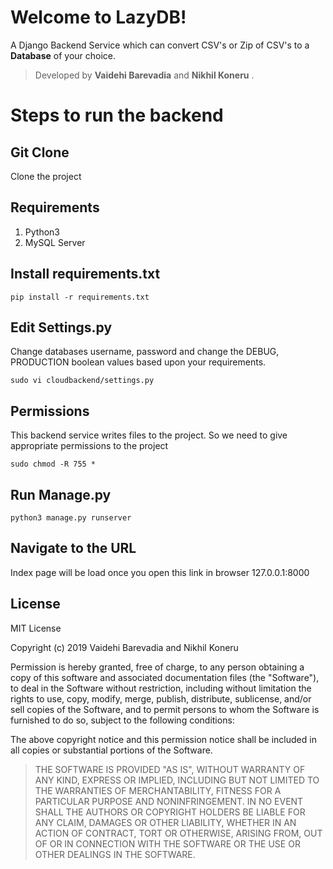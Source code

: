 # Welcome to LazyDB!

A Django Backend Service which can convert CSV's or Zip of CSV's to a **Database** of your choice.

>  Developed by **Vaidehi Barevadia** and **Nikhil Koneru** .


# Steps to run the backend 

## Git Clone

Clone the project 

## Requirements
1) Python3
2) MySQL Server

## Install requirements.txt
```
pip install -r requirements.txt
```

## Edit Settings.py
Change databases username, password and change the DEBUG, PRODUCTION boolean values based upon your requirements.
```
sudo vi cloudbackend/settings.py
```
## Permissions 
This backend service writes files to the project. So we need to give appropriate permissions to the project
```
sudo chmod -R 755 *
```

## Run Manage.py
```
python3 manage.py runserver
```

## Navigate to the URL

Index page will be load once you open this link in browser 127.0.0.1:8000 


## License

MIT License

Copyright (c) 2019 Vaidehi Barevadia and Nikhil Koneru

Permission is hereby granted, free of charge, to any person obtaining a copy
of this software and associated documentation files (the "Software"), to deal
in the Software without restriction, including without limitation the rights
to use, copy, modify, merge, publish, distribute, sublicense, and/or sell
copies of the Software, and to permit persons to whom the Software is
furnished to do so, subject to the following conditions:

The above copyright notice and this permission notice shall be included in all
copies or substantial portions of the Software.

> THE SOFTWARE IS PROVIDED "AS IS", WITHOUT WARRANTY OF ANY KIND,
> EXPRESS OR IMPLIED, INCLUDING BUT NOT LIMITED TO THE WARRANTIES OF
> MERCHANTABILITY, FITNESS FOR A PARTICULAR PURPOSE AND NONINFRINGEMENT.
> IN NO EVENT SHALL THE AUTHORS OR COPYRIGHT HOLDERS BE LIABLE FOR ANY
> CLAIM, DAMAGES OR OTHER LIABILITY, WHETHER IN AN ACTION OF CONTRACT,
> TORT OR OTHERWISE, ARISING FROM, OUT OF OR IN CONNECTION WITH THE
> SOFTWARE OR THE USE OR OTHER DEALINGS IN THE SOFTWARE.

